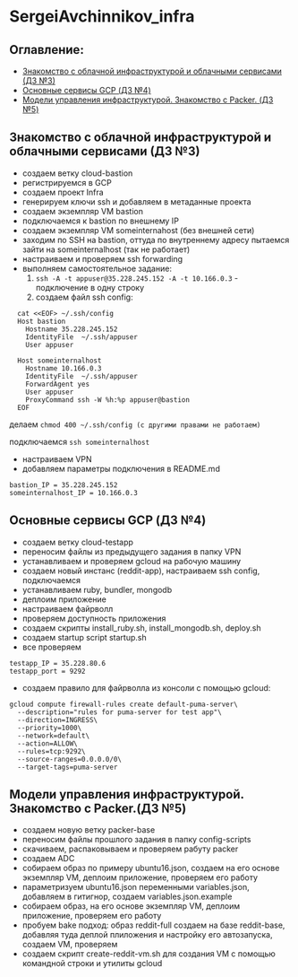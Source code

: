 # SergeiAvchinnikov_infra
## **Оглавление:**
- [Знакомство с облачной инфраструктурой и облачными сервисами (ДЗ №3)](#ДЗ3)
- [Основные сервисы GCP (ДЗ №4)](#ДЗ4)
- [Модели управления инфраструктурой. Знакомство с Packer. (ДЗ №5)](#ДЗ5)


## <a name="ДЗ3"></a>Знакомство с облачной инфраструктурой и облачными сервисами (ДЗ №3)
+ создаем ветку cloud-bastion
+ регистрируемся в GCP
+ создаем проект Infra
+ генерируем ключи ssh и добавляем в метаданные проекта
+ создаем экземпляр VM bastion
+ подключаемся к bastion по внешнему IP
+ создаем экземпляр VM someinternahost (без внешней сети)
+ заходим по SSH на bastion, оттуда по внутреннему адресу пытаемся зайти на someinternalhost (так не работает)
+ настраиваем и проверяем ssh forwarding
+ выполняем самостоятельное задание:
  1. `ssh -A -t appuser@35.228.245.152 -A -t 10.166.0.3` - подключение в одну строку
  2.  создаем файл ssh config:
``` 
  cat <<EOF> ~/.ssh/config
  Host bastion
    Hostname 35.228.245.152
    IdentityFile  ~/.ssh/appuser
    User appuser
  
  Host someinternalhost
    Hostname 10.166.0.3
    IdentityFile  ~/.ssh/appuser
    ForwardAgent yes
    User appuser
    ProxyCommand ssh -W %h:%p appuser@bastion
  EOF
```
делаем `chmod 400 ~/.ssh/config (с другими правами не работаем)`

подключаемся `ssh someinternalhost`

+ настраиваем VPN
+ добавляем параметры подключения в README.md

```
bastion_IP = 35.228.245.152
someinternalhost_IP = 10.166.0.3
```
## <a name="ДЗ4"></a>Основные сервисы GCP (ДЗ №4)
+ создаем ветку cloud-testapp
+ переносим файлы из предыдущего задания в папку VPN
+ устанавливаем и проверяем gcloud на рабочую машину
+ создаем новый инстанс (reddit-app), настраиваем ssh config, подключаемся
+ устанавливаем ruby, bundler, mongodb
+ деплоим приложение
+ настраиваем файрволл
+ проверяем доступность приложения
+ создаем скрипты install_ruby.sh, install_mongodb.sh, deploy.sh
+ сoздаем startup script startup.sh
+ все проверяем

```
testapp_IP = 35.228.80.6
testapp_port = 9292
```

+ создаем правило для файрволла из консоли с помощью gcloud:
```
gcloud compute firewall-rules create default-puma-server\
  --description="rules for puma-server for test app"\
  --direction=INGRESS\
  --priority=1000\
  --network=default\
  --action=ALLOW\
  --rules=tcp:9292\
  --source-ranges=0.0.0.0/0\
  --target-tags=puma-server
```

## <a name="ДЗ5"></a> Модели управления инфраструктурой. Знакомство с Packer.(ДЗ №5)
+ создаем новую ветку packer-base
+ переносим файлы прошлого задания в папку config-scripts
+ скачиваем, распаковываем и проверяем рабуту packer
+ создаем ADC
+ собираем образ по примеру ubuntu16.json, создаем на его основе экземпляр VM, деплоим приложение, проверяем его работу
+ параметризуем ubuntu16.json переменными variables.json, добавляем в гитигнор, создаем variables.json.example
+ собираем образ, на его основе экземпляр VM, деплоим приложение, проверяем его работу
+ пробуем bake подход: образ reddit-full создаем на базе reddit-base, добавляя туда деплой плиложения и настройку его автозапуска, создаем VM, проверяем
+ создаем скрипт create-reddit-vm.sh для создания VM с помощью командной строки
и утилиты gcloud

